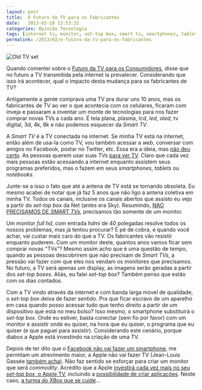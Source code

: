 ```yaml
---
layout: post
title:  O Futuro da TV para os Fabricantes
date:   2013-02-18 13:53:32
categories: Opinião Tecnologia
tags: [internet tv, monitor, set-top box, smart tv, smartphones, tablet, tv]
permalink: /2013/02/o-futuro-da-tv-para-os-fabricantes
---
```


![Old TV set](http://borba.blog.br/wordpress/wp-content/uploads/2013/02/old-tv-set.jpg "")

Quando comentei sobre o [Futuro da TV para os Consumidores](http://borba.blog.br/2013/01/o-futuro-da-tv-para-os-consumidores/ "O Futuro da TV para os Consumidores"), disse que no futuro a TV transmitida pela internet ia prevalecer. Considerando que isso irá acontecer, qual o impacto desta mudança para os fabricantes de TV?

Antigamente a gente comprava uma TV pra durar uns 10 anos, mas os fabricantes de TV ao ver o que acontecia com os celulares, ficaram com inveja e passaram a inventar um monte de tecnologias para nos fazer comprar novas TVs a cada ano. É tela plana, plasma, *lcd*, *led*, *oled*, tv digital, 3d, 4k, 8k e não podemos esquecer da *Smart TV*.

A *Smart TV* é a TV conectada na internet. Se minha TV está na internet, então além de usa-la como TV, vou também acessar a *web*, conversar com amigos no Facebook, postar no Twitter, etc. Essa era a ideia, mas [não deu certo](http://www.wired.com/gadgetlab/2012/12/internet-tv-sucks/ "Internet TV Sucks"). As pessoas querem usar suas TVs [para ver TV](https://www.npdgroupblog.com/internet-connected-tvs-are-used-to-watch-tv-and-thats-about-all/ ""). Claro que cada vez mais pessoas estão acessando a internet enquanto assistem seus programas preferidos, mas o fazem em seus *smartphones*, *tablets* ou *notebooks*.

Junte-se a isso o fato que até a antena de TV está se tornando obsoleta. Eu mesmo acabei de notar que já faz 5 anos que não ligo a antena coletiva em minha TV. Todos os canais, inclusive os canais abertos que assisto eu vejo a partir do *set-top box* da Net (antes era Sky). Resumindo, [NAO PRECISAMOS DE *SMART TVs*](http://www.wired.com/gadgetlab/2012/12/watch-and-wait-ts_column/ ""), precisamos tão somente de um monitor.

Um monitor *full* *hd*, com entrada *hdmi* de 40 polegadas resolve todos os nossos problemas, mas já tentou procurar? É pé de cobra, e quando você achar, vai custar mais caro do que a TV. Os fabricantes vão resistir enquanto puderem. Com um monitor deste, quantos anos vamos ficar sem comprar novas "TVs"? Mesmo assim acho que é uma questão de tempo, quando as pessoas descobrirem que não precisam de *Smart TVs*, a pressão vai fazer com que eles nos vendam os monitores que precisamos. No futuro, a TV será apenas um display, as imagens serão geradas a partir dos *set-top boxes*. Aliás, eu falei *set-top box*? Também penso que estão com os dias contados.

Com a TV vindo através da internet e com banda larga móvel de qualidade, o *set-top box* deixa de fazer sentido. Pra que ficar escravo de um aparelho em casa quando posso acessar tudo que tenho direito a partir de um dispositivo que está no meu bolso? Isso mesmo, o smartphone substituirá o *set-top box*. Onde eu estiver, basta conectar (sem fio por favor) com um monitor e assistir onde eu quiser, na hora que eu quiser, o programa que eu quiser (e que paguei para assistir). Considerando este cenário, porque diabos a Apple está investindo na criação de uma TV.

Depois de ter dito que o [Facebook não vai fazer um smartphone](http://borba.blog.br/2013/01/facebook-nao-vai-fazer-um-smartphone/ "Facebook não vai fazer um smartphone"), me permitam um atrevimento maior, a Apple não vai fazer TV (Jean-Louis Gassée [também acha](http://www.mondaynote.com/2012/12/09/5175/ "")). Não faz sentido se esforçar para criar um monitor que será *commodity*. Acredito que a Apple [investirá cada vez mais no seu *set-top box*, o Apple TV](http://www.techradar.com/news/computing/apple/apple-seeking-software-engineer-to-lead-next-generation-apple-tv-1131639 ""), incluindo a [possibilidade de criar aplicações](http://www.gottabemobile.com/2013/02/15/apple-reportedly-planning-apps-for-apple-tv-this-fall/ ""). Neste caso, [a turma do XBox que se cuide](http://ilikecode.wordpress.com/2013/02/12/stupid-stupid-xbox/ "")...